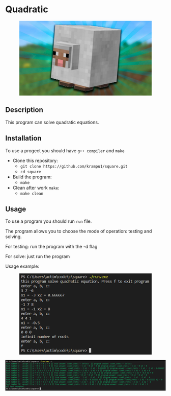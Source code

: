 # Quadratic

<p align="center">
     <img src="example//square.jpg" alt="Logo" width="416"/>
</p>

## Description
This program can solve quadratic equations.

## Installation
To use a progect you should have `g++ compiler` and `make`
* Clone this repository:
    * `git clone https://github.com/krampu1/square.git`
    * `cd square`
 * Build the program:
    * `make`
 * Clean after work `make`:
    * `make clean`

## Usage
To use a program you should run `run` file.

The program allows you to choose the mode of operation: testing and solving.

For testing: run the program with the -d flag

For solve: just run the program

Usage example:
<p align="center">
    <img src="example//solve.bmp" alt="Preview" width="416"/>
</p>
<p align="center">
    <img src="example//test.bmp" alt="Preview" width="832"/>
</p>